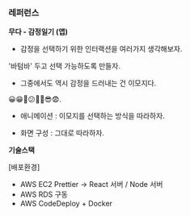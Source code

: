 ### 레퍼런스

**무다 - 감정일기 (앱)**

- 감정을 선택하기 위한 인터랙션을 여러가지 생각해보자.

'바텀바' 두고 선택 가능하도록 만들자.

- 그중에서도 역시 감정을 드러내는 건 이모지다.

😀😁🥲😕🤩🥰😎😨.

- 애니메이션 : 이모지를 선택하는 방식을 따라하자.

- 화면 구성 : 그대로 따라하자.

**기술스택**

[배포환경]

- AWS EC2 Prettier -> React 서버 / Node 서버
- AWS RDS 구동
- AWS CodeDeploy + Docker
